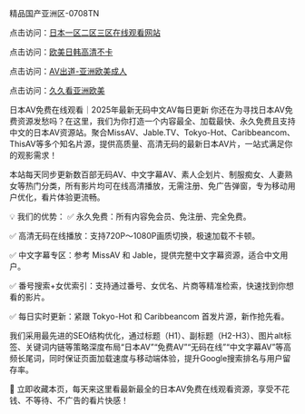 精品国产亚洲区-0708TN

点击访问：<a href="https://heiliao2dmwwy.pages.dev">日本一区二区三区在线观看网站</a>

点击访问：<a href="https://heiliaoll4qsx.pages.dev">欧美日韩高清不卡</a>

点击访问：<a href="https://heiliaoga6s9v.pages.dev">AV出道-亚洲欧美成人</a>

点击访问：<a href="https://heiliaoow5kzm.pages.dev">久久看亚洲欧美</a>


日本AV免费在线观看｜2025年最新无码中文AV每日更新
你还在为寻找日本AV免费资源发愁吗？在这里，我们为你打造一个内容最全、加载最快、永久免费且支持中文的日本AV资源站。聚合MissAV、Jable.TV、Tokyo-Hot、Caribbeancom、ThisAV等多个知名片源，提供高质量、高清无码的最新日本AV片，一站式满足你的观影需求！

本站每天同步更新数百部无码AV、中文字幕AV、素人企划片、制服痴女、人妻熟女等热门分类，所有影片均可在线高清播放，无需注册、免广告弹窗，专为移动用户优化，看片体验更流畅。

💡 我们的优势：
✅ 永久免费：所有内容免会员、免注册、完全免费。

✅ 高清无码在线播放：支持720P～1080P画质切换，极速加载不卡顿。

✅ 中文字幕专区：参考 MissAV 和 Jable，提供完整中文字幕资源，适合中文用户。

✅ 番号搜索+女优索引：支持通过番号、女优名、片商等精准检索，快速找到你想看的影片。

✅ 每日实时更新：紧跟 Tokyo-Hot 和 Caribbeancom 首发片源，新作抢先看。

我们采用最先进的SEO结构优化，通过标题（H1）、副标题（H2-H3）、图片alt标签、关键词内链等策略深度布局“日本AV”“免费AV”“无码在线”“中文字幕AV”等高频长尾词，同时保证页面加载速度与移动端体验，提升Google搜索排名与用户留存率。

📌 立即收藏本页，每天来这里看最新最全的日本AV免费在线观看资源，享受不花钱、不等待、不广告的看片快感！


<span style="display:none;">[Canonical link] ( https://github.com/tnnn2611/1888888888 ）</span>


